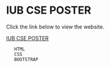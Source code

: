 <!--Heading--->

# IUB CSE POSTER

Click the link below to view the website.

[IUB CSE POSTER](https://zahidhasanpapon.github.io/iub-poster/assignment02-1631146.html)

<!--Code Blocks--->

```
   HTML
   CSS
   BOOTSTRAP
```

<!--Screenshot--->
